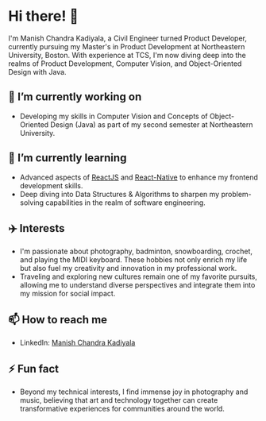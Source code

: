 # Hi there! 👋

I'm Manish Chandra Kadiyala, a Civil Engineer turned Product Developer, currently pursuing my Master's in Product Development at Northeastern University, Boston. With experience at TCS, I'm now diving deep into the realms of Product Development, Computer Vision, and Object-Oriented Design with Java.

## 🔭 I’m currently working on

- Developing my skills in Computer Vision and Concepts of Object-Oriented Design (Java) as part of my second semester at Northeastern University.

## 🌱 I’m currently learning

- Advanced aspects of [ReactJS](https://react.dev) and [React-Native](https://reactnative.dev) to enhance my frontend development skills.
- Deep diving into Data Structures & Algorithms to sharpen my problem-solving capabilities in the realm of software engineering.

## ✈️ Interests

- I'm passionate about photography, badminton, snowboarding, crochet, and playing the MIDI keyboard. These hobbies not only enrich my life but also fuel my creativity and innovation in my professional work.
- Traveling and exploring new cultures remain one of my favorite pursuits, allowing me to understand diverse perspectives and integrate them into my mission for social impact.

## 📫 How to reach me

- LinkedIn: [Manish Chandra Kadiyala](http://linkedin.com/in/kadiyalamani15/)

## ⚡ Fun fact

- Beyond my technical interests, I find immense joy in photography and music, believing that art and technology together can create transformative experiences for communities around the world.

